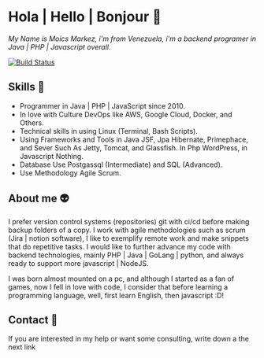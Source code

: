 # Hola | Hello | Bonjour 👋
 _My Name is Moics Markez, i'm from Venezuela, i'm a backend programer in Java | PHP | Javascript overall._

[![Build Status](https://travis-ci.org/joemccann/dillinger.svg?branch=master)](https://travis-ci.org/joemccann/dillinger)

## Skills 🚀
- Programmer in Java | PHP | JavaScript since 2010.
- In love with Culture DevOps like AWS, Google Cloud, Docker, and Others.
- Technical skills in using Linux (Terminal, Bash Scripts).
- Using Frameworks and Tools in Java JSF, Jpa Hibernate, Primephace, and Sever Such As Jetty, Tomcat, and Glassfish. In Php WordPress, in Javascript Nothing.
- Database Use Postgassql (Intermediate) and SQL (Advanced).
- Use Methodology Agile Scrum.

## About me 👽
I prefer version control systems (repositories) git with ci/cd before making backup folders of a copy. I work with agile methodologies such as scrum (Jira | notion software), I like to exemplify remote work and make snippets that do repetitive tasks. I would like to further advance my code with backend technologies, mainly PHP | Java | GoLang | python, and always ready to support more javascript | NodeJS. 

I was born almost mounted on a pc, and although I started as a fan of games, now I fell in love with code, I consider that before learning a programming language, well, first learn English, then javascript :D!

## Contact 🍕
If you are interested in my help or want some consulting, write down a the next link
